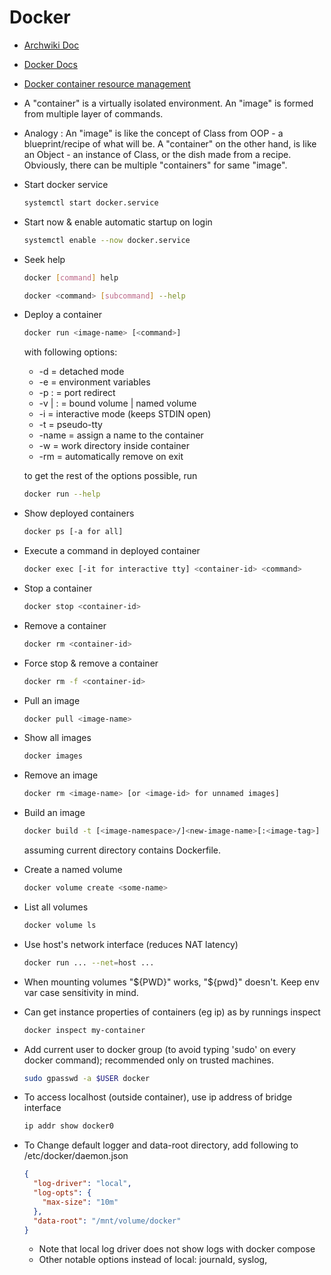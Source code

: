 # Docker

- [Archwiki Doc](https://wiki.archlinux.org/title/Docker)

- [Docker Docs](https://docs.docker.com/get-started/)

- [Docker container resource management](https://dzone.com/articles/docker-container-resource-management-cpu-ram-and-i)

- A "container" is a virtually isolated environment. An "image" is formed from multiple layer of commands.

- Analogy : An "image" is like the concept of Class from OOP - a blueprint/recipe of what will be. A "container" on the other hand, is like an Object - an instance of Class, or the dish made from a recipe. Obviously, there can be multiple "containers" for same "image".

- Start docker service

  ```sh
  systemctl start docker.service
  ```

- Start now & enable automatic startup on login

  ```sh
  systemctl enable --now docker.service
  ```

- Seek help

  ```sh
  docker [command] help
  ```

  ```sh
  docker <command> [subcommand] --help
  ```

- Deploy a container

  ```sh
  docker run <image-name> [<command>]
  ```

  with following options:

  - -d = detached mode
  - -e = environment variables
  - -p <host port>:<container port> = port redirect
  - -v <host dir> | <volumne name>:<container dir> = bound volume | named volume
  - -i = interactive mode (keeps STDIN open)
  - -t = pseudo-tty
  - -name = assign a name to the container
  - -w = work directory inside container
  - -rm = automatically remove on exit

  to get the rest of the options possible, run

  ```sh
  docker run --help
  ```

- Show deployed containers

  ```sh
  docker ps [-a for all]
  ```

- Execute a command in deployed container

  ```sh
  docker exec [-it for interactive tty] <container-id> <command>
  ```

- Stop a container

  ```sh
  docker stop <container-id>
  ```

- Remove a container

  ```sh
  docker rm <container-id>
  ```

- Force stop & remove a container

  ```sh
  docker rm -f <container-id>
  ```

- Pull an image

  ```sh
  docker pull <image-name>
  ```

- Show all images

  ```sh
  docker images
  ```

- Remove an image

  ```sh
  docker rm <image-name> [or <image-id> for unnamed images]
  ```

- Build an image

  ```sh
  docker build -t [<image-namespace>/]<new-image-name>[:<image-tag>] .
  ```

  assuming current directory contains Dockerfile.

- Create a named volume

  ```sh
  docker volume create <some-name>
  ```

- List all volumes

  ```sh
  docker volume ls
  ```

- Use host's network interface (reduces NAT latency)

  ```sh
  docker run ... --net=host ...
  ```

- When mounting volumes "${PWD}" works, "${pwd}" doesn't. Keep env var case sensitivity in mind.

- Can get instance properties of containers (eg ip) as by runnings inspect

  ```sh
  docker inspect my-container
  ```

- Add current user to docker group (to avoid typing 'sudo' on every docker command); recommended only on trusted machines.

  ```sh
  sudo gpasswd -a $USER docker
  ```

- To access localhost (outside container), use ip address of bridge interface

  ```sh
  ip addr show docker0
  ```

- To Change default logger and data-root directory, add following to /etc/docker/daemon.json

  ```json
  {
    "log-driver": "local",
    "log-opts": {
      "max-size": "10m"
    },
    "data-root": "/mnt/volume/docker"
  }
  ```

  - Note that local log driver does not show logs with docker compose
  - Other notable options instead of local: journald, syslog,

